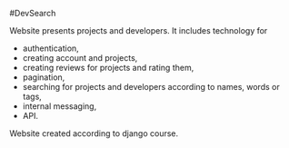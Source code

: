 #DevSearch                 
            
Website presents projects and developers. 
It includes technology for        
- authentication,      
- creating account and projects,       
- creating reviews for projects and rating them,                 
- pagination,         
- searching for projects and developers according to names, words or tags,
- internal messaging,
- API.             
                  
Website created according to django course.